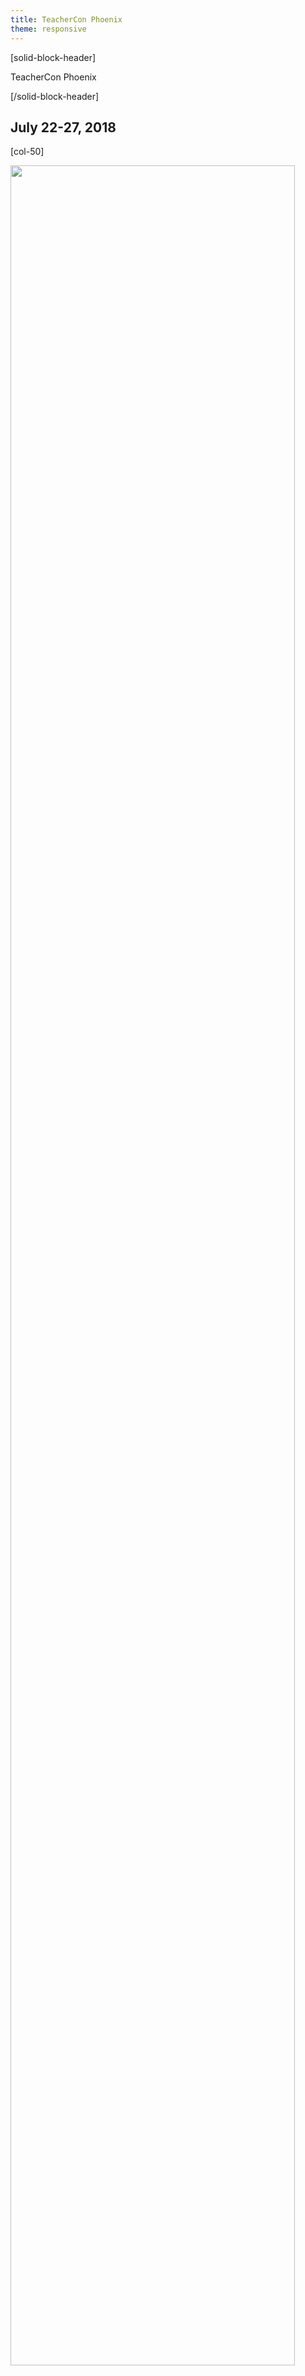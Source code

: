 ```yaml
---
title: TeacherCon Phoenix
theme: responsive
---
```

<a id="top"></a>

[solid-block-header]

TeacherCon Phoenix

[/solid-block-header]
## July 22-27, 2018

[col-50]

<p align="left"><img src="/images/PhoenixSkyline.jpg" width="95%"></p> 

[/col-50]

[col-50]

## **What is TeacherCon?**

TeacherCon is an intensive, hands-on, in-person workshop providing foundational experiences with computer science and the Code.org suite of tools. The five-day workshop is the primary capacity building experience for educators gearing up to teach their first year of CS Discoveries or CS Principles. 

Over the course of the week, you will join with hundreds of teachers from across the country to explore the curriculum and tools, consider and experiment with specific classroom management and teaching strategies, and build a local community with teachers who are also implementing Code.org courses.

[/col-50]

<div style="clear: both;"></div>

<hr/>

## **Travel, Hotel, and Conference Expense Information**

<details>
  <summary>**Hotel Information**</summary>
  <p>
  <br>
TeacherCon accomodations as well as all conference sessions will take place at:

<a href="http://www.sheratonphoenixdowntown.com/", target=_"blank">Sheraton Grand Phoenix</a>
<br> 340 North 3rd Street
<br> Phoenix, AZ 85004
  
</p>
</details>

<details>
<summary>**Should I book my own travel to TeacherCon?**</summary>
  <p>
  <br>
  **Please DO NOT make travel or lodging arrangements before we send you travel booking details.** You will receive an email from us approximately seven weeks ahead of your scheduled TeacherCon with detailed information about how to book your flight through our travel system, Egencia. 
  
We also have a room set aside for you at our conference hotel, so you don’t need to make a reservation.

</p>
</details>

<details>
<summary>**What if I choose to drive to TeacherCon?**</summary>
  <p>
  <br>
If you choose to drive to TeacherCon instead of fly, and are driving over 25 miles one-way, you will receive a $150 gift card to help cover the cost of mileage. For those who choose to carpool with another attendee, please noted that only one gift card will be provided per vehicle. **No additional reimbursements will be provided for driving**.
</p>
</details>

<details>
<summary>**Will I need additional transportation once I arrive at TeacherCon?**</summary>
  <p>
  <br>
You will not need to rent a vehicle while at TeacherCon since all conference sessions and meals will take place on site at the hotel. If your Regional Event is off-site, transportation options will be provided. If you are flying, you will need to arrange your own transportation to and from the airport (ex: SuperShuttle, ride share or taxi). Plan to pay for this upfront but we will provide you a gift card that will cover the cost once you register at the conference. (see expenses covered for details, below).
</p>
</details>

<details>
<summary>**Can I share a ride from the airport to the hotel with fellow TeacherCon attendees?**</summary>
  <p>
  <br>
For privacy reasons, Code.org is not able to share attendee contact information, but you're welcome to meet up with each other at the airport and ride together to the hotel. If you'd like to share a ride, our suggestion is to join a group meeting every 30 minutes between 10 am and 4:30 pm at any of the <a href="https://www.skyharbor.com/ParkingTransportation/ride-share" target=_"blank">designated rideshare pickup locations at PHX Sky Harbor</a>. Then order a taxi, Uber, or Lyft together. **Please note that Code.org staff will not be at the meeting location.** When you get to the pickup location, make sure to ask others nearby if they are part of TeacherCon.
</p> 
</details>

<details>
<summary>**What expenses are covered during TeacherCon?**</summary>
  <p>
  <br>
Code.org will pay for relevant travel, accommodation and meal expenses for your summer conference. 

**These include:**

* Flights to and from your assigned TeacherCon Location **OR** a $150 gift card for attendees driving over 25 miles one-way.
* A room for you at the hotel -- No need to make a reservation, we have booked this for you!
* Catered breakfast, lunch, and snacks, Monday through Friday; dinner on Sunday and Wednesday

All participants will receive a $300 gift card upon their registration at the conference to cover any additional expenses such as meals we do not provide, and other travel-related incidentals such as baggage fees, parking, taxis, public transportation, etc. No additional reimbursements will be provided to attendees or districts.
</p>
</details>

## **What to Bring**
<details>
  <summary>**What kinds of clothing should I pack?**</summary>
  <p>
  <br>
We encourage **business casual** attire during TeacherCon. All our conference sessions are indoors, and air conditioning is usually cool in hotels. We recommend that you bring layers if you get cold easily in air conditioned rooms. You can expect outside temperatures to be quite warm during the day. If you plan to venture outdoors during your free time, be sure to check the local forecast and plan accordingly!
</p>
</details>

<details>
<summary>**What devices will I need to bring?**</summary>
  <p>
  <br>
**Don't forget to bring your own laptop/Chromebook and charger, as well as any adapters.** If you’re bringing a school or district owned laptop/Chromebook, please make sure you have administrator permissions.

_At this time, our CS Discoveries and Principles courses are not optimized for tablets, so **we do not recommend bringing a tablet as your primary device** to this event._

Please note that Code.org will not have extra devices on hand for participants to borrow.

</p>
</details>

## **Agenda**
<details>
  <summary>**Schedule for the Week**</summary>
  <p>
<p align="left"><img src="/images/teachercon-schedule.png" width="80%"></p>

</p>
</details>

<details>
<summary>**Will I have any free time?**</summary>
  <p>
  <br>
Of course! Sessions end each day at 4:30pm, which leaves plenty of time in the evenings to explore the area and spend time with the folks you meet throughout the day. In addition, we ask that you join our Sunday and Wednesday evening events, as these are important opportunities to connect with your fellow educators and build community. Otherwise, your evenings are free!
</p>
</details>

<details>
<summary>**What if I can't attend for the full week?**</summary>
  <p>
  <br>
We expect you to attend for the full conference. Make plans to be with us from Registration on Sunday afternoon through the Closing Ceremonies on Friday afternoon to ensure that you receive the full training experience. We would love to have local teachers join us for registration and the Kick-Off dinner on Sunday evening. If you are not able to attend the dinner on Sunday evening, please plan to join us Monday morning by 8:00am to have time to register before sessions begin at 8:30am. If you have any concerns, please let us know at
[teacher@code.org](mailto:teacher@code.org).
</p>
</details>

<a id="previous"></a>
## **Previous Email Updates**
This section will be updated as emails are sent for this event.

<a href="http://go.pardot.com/webmail/153401/409103220/f7e01395f2e5bb7f0cc319f4106346c043330c5b5b064af9cd862fed315c3da9", target=_"blank">Email 1 - Book your travel to Code.org's TeacherCon!</a>

<a href="http://go.pardot.com/webmail/153401/424757619/532ffc3eb36dd204cd978e5d0b5b8547187369e86e085555049f6891eb2c6536", target=_"blank">Email 2 - Prepare for TeacherCon: Complete your pre-work! (CS Discoveries)</a>

<a href="http://go.pardot.com/webmail/153401/424757617/3024a7fb5c519b94fef5a06b687d4da3ceeae76d69d8469a025f22ea053d024e", target=_"blank">Email 2 - Prepare for TeacherCon: Complete your pre-work! (CS Principles)</a>

<a id="prework"></a>
## **Prework**
<details>
<summary>**CS Discoveries**</summary>
 <p>
 <br>
**Check out the CS Discoveries Curriculum Guide (20 min)**<br>
The <a href="https://docs.google.com/document/d/1hzG2yKUrvXKGq_ee0E1fAyxbzRL_8-bbldgyLG7m_X4/edit#", target=_"blank">2018-19 Curriculum Guide for CS Discoveries</a> is an important resource that contains information about the classroom and student practices that flow throughout the course, overviews of each unit, descriptions of the tools used throughout the course, implementation considerations, and more! To prepare for TeacherCon, we recommend that you review the following sections:

* **Code.org Values and Philosophy (pages 2-3):** Our values permeate and drive the creation of every lesson we write. When we design learning experiences, we draw from a variety of teaching and learning strategies all with the goal of constructing an equitable and engaging learning environment.
* **Instructional Strategies (pages 4-9):** We believe the instructional strategies listed in this section support a positive classroom culture and ultimately student learning.
* **Problem Solving Process (page 12):** Our Problem Solving Process is a tool for structured problem solving that we have woven throughout the entire course to promote student growth and development.
* **Curriculum Overview and Goals (page 13-14):** Learn more about what’s going on in the curriculum and what we hope students will learn throughout the year.

**Get a sneak preview of your week at TeacherCon! (2 min)**<br>
We're so excited to meet you in a few short weeks. [Visit our schedule](https://code.org/files/2018-TCSchedule-CSD.pdf) for CS Discoveries teachers to get a sense of how we'll spend our time together.

**Sign up to receive conference updates directly to your phone (2 min - _Optional_)**<br>
We will be using Remind to send general event updates while we’re in Phoenix. Remind is a messaging tool that helps us keep in touch with you via text message or the free Remind app without requiring you to give us any of your personal information. 

<a href="http://remind.com/join/codeorgphx", target=_"blank">Click here</a> to receive reminders about TeacherCon Phoenix. Please note that this is not the only way we will communicate important conference updates and that this step is completely optional.
<br></details>

<details>
<summary>**CS Principles**</summary>
 <p>
 <br>
**Check out the CS Principles Curriculum Guide (15 min)**<br>
The <a href="https://docs.google.com/document/d/1COu_fLJmAB4TAwvz1OC8G6mezYQ4T3Oift1pARKIs90/edit#", target=_"blank">2018-19 Curriculum Guide for CS Principles</a> is an important resource that contains information about the classroom and student practices that flow throughout the course, overviews of each unit, descriptions of the tools used throughout the course, implementation considerations, and more! To prepare for your workshop, we recommend that you review the following sections:

* **Code.org Values and Philosophy (pages 2-3):** Our values permeate and drive the creation of every lesson we write. When we design learning experiences, we draw from a variety of teaching and learning strategies all with the goal of constructing an equitable and engaging learning environment.
* **Instructional Strategies (pages 4-9):** We believe the instructional strategies listed in this section support a positive classroom culture and ultimately student learning.
* **Curriculum Overview and Goals (page 11):** Learn more about what’s going on in the curriculum and what we hope your students will learn throughout the year.

**Dive into AP CS Principles! (45 min)** <br>
Watch this required <a href="https://apcentral.collegeboard.org/courses/ap-computer-science-principles/course/course-overview-modules-teachers", target=_"blank">series of videos</a> from the College Board for useful context about how AP CS Principles, came to be, the goals of the course, and how it was constructed. Note: if you don’t plan to teach this as an AP course, that’s ok! We still recommend watching most of the videos, and skipping sections 3 (Assessment) and 5 (AP Course Audit).

**Get a sneak preview of your week (2 min)**<br>
We’re so excited to meet you in a few short weeks. [Visit our schedule](https://code.org/files/2018-TCSchedule-CSP.pdf) for CS Principles teachers to get a sense of how we’ll spend our time together. 

**Sign up to receive conference updates directly to your phone (2 min - _Optional_)**<br>
We will be using Remind to send general event updates while we’re in Phoenix. Remind is a messaging tool that helps us keep in touch with you via text message or the free Remind app without requiring you to give us any of your personal information. 

<a href="http://remind.com/join/codeorgphx", target=_"blank">Click here</a> to receive reminders about TeacherCon Phoenix. Please note that this is not the only way we will communicate important conference updates and that this step is completely optional.
</details>

## **Contact Us**
Check out our <a href="https://docs.google.com/document/d/1kyf-LMuqZx3Jne-q-Ce8MOaWJQm67VekO_kYKr9EFPQ/edit#", target=_"blank">FAQ's!</a>

Still can't find what you're looking for? Email us at: [teacher@code.org](mailto:teacher@code.org). 


[**Back to the top**](#top)
<br/>

  
